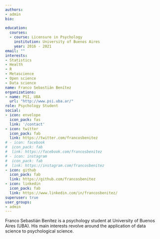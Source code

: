 ```yaml
---
authors:
- admin
bio:
  
education:
  courses:
  - course: Licensure in Psychology
    institution: University of Buenos Aires
    year: 2016 - 2021
email: ""
interests:
- Statistics
- Health
- R
- Metascience
- Open science
- Data science
name: Franco Sebastián Benítez
organizations:
- name: PSI, UBA
  url: "http://www.psi.uba.ar/"
role: Psychology Student
social:
- icon: envelope
  icon_pack: fas
  link: '/contact'
- icon: twitter
  icon_pack: fab
  link: https://twitter.com/francosbenitez
# - icon: facebook
#  icon_pack: fab
#  link: https://facebook.com/francosbenitez
# - icon: instagram
#  icon_pack: fab
#  link: https://instagram.com/francosbenitez
- icon: github
  icon_pack: fab
  link: https://github.com/francosbenitez
- icon: linkedin
  icon_pack: fab
  link: https://www.linkedin.com/in/francosbenitez/
superuser: true
user_groups:
- admin
---
```


Franco Sebastián Benítez is a psychology student at University of Buenos Aires (UBA). His main interests revolve around the application of data science to psychological science.
